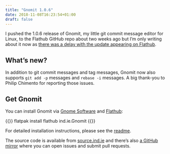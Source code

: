 ```yaml
---
title: "Gnomit 1.0.6"
date: 2018-11-08T16:23:54+01:00
draft: false
---
```


I pushed the 1.0.6 release of Gnomit, my little git commit message editor for Linux, to the Flathub GitHub repo about two weeks ago but I’m only writing about it now as [there was a delay with the update appearing on Flathub](https://github.com/flathub/flathub/issues/694).

## What’s new?

In addition to git commit messages and tag messages, Gnomit now also supports `git add -p` messages and `rebase -i` messages. A big thank-you to Philip Chimento for reporting those issues.

## Get Gnomit

You can install Gnomit via [Gnome Software](https://wiki.gnome.org/Apps/Software) and [Flathub](https://flathub.org/apps/details/ind.ie.Gnomit):

{{<highlight bash>}}
flatpak install flathub ind.ie.Gnomit
{{</highlight>}}

For detailed installation instructions, please see the [readme](https://source.ind.ie/gnome/gnomit/gjs/blob/master/README.md).

The source code is available from [source.ind.ie](ttps://source.ind.ie/gnome/gnomit) and there’s also [a GitHub mirror](https://github.com/indie-mirror/gnomit) where you can open issues and submit pull requests.
